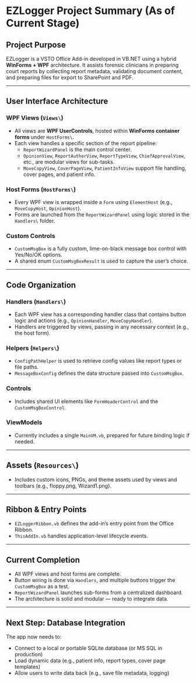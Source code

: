# EZLogger Project Summary (As of Current Stage)

## **Project Purpose**
EZLogger is a VSTO Office Add-in developed in VB.NET using a hybrid **WinForms + WPF** architecture. It assists forensic clinicians in preparing court reports by collecting report metadata, validating document content, and preparing files for export to SharePoint and PDF.

---

## **User Interface Architecture**

### **WPF Views** (`Views\`)
- All views are **WPF UserControls**, hosted within **WinForms container forms** under `HostForms\`.
- Each view handles a specific section of the report pipeline:
  - `ReportWizardPanel` is the main control center.
  - `OpinionView`, `ReportAuthorView`, `ReportTypeView`, `ChiefApprovalView`, etc., are modular views for sub-tasks.
  - `MoveCopyView`, `CoverPageView`, `PatientInfoView` support file handling, cover pages, and patient info.

### **Host Forms** (`HostForms\`)
- Every WPF view is wrapped inside a `Form` using `ElementHost` (e.g., `MoveCopyHost`, `OpinionHost`).
- Forms are launched from the `ReportWizardPanel` using logic stored in the `Handlers\` folder.

### **Custom Controls**
- `CustomMsgBox` is a fully custom, lime-on-black message box control with Yes/No/OK options.
- A shared enum `CustomMsgBoxResult` is used to capture the user’s choice.

---

## **Code Organization**

### **Handlers (`Handlers\`)**
- Each WPF view has a corresponding handler class that contains button logic and actions (e.g., `OpinionHandler`, `MoveCopyHandler`).
- Handlers are triggered by views, passing in any necessary context (e.g., the host form).

### **Helpers (`Helpers\`)**
- `ConfigPathHelper` is used to retrieve config values like report types or file paths.
- `MessageBoxConfig` defines the data structure passed into `CustomMsgBox`.

### **Controls**
- Includes shared UI elements like `FormHeaderControl` and the `CustomMsgBoxControl`.

### **ViewModels**
- Currently includes a single `MainVM.vb`, prepared for future binding logic if needed.

---

## **Assets (`Resources\`)**
- Includes custom icons, PNGs, and theme assets used by views and toolbars (e.g., floppy.png, Wizard1.png).

---

## **Ribbon & Entry Points**
- `EZLoggerRibbon.vb` defines the add-in’s entry point from the Office Ribbon.
- `ThisAddIn.vb` handles application-level lifecycle events.

---

## **Current Completion**
- All WPF views and host forms are complete.
- Button wiring is done via `Handlers`, and multiple buttons trigger the `CustomMsgBox` as a test.
- `ReportWizardPanel` launches sub-forms from a centralized dashboard.
- The architecture is solid and modular — ready to integrate data.

---

## **Next Step: Database Integration**
The app now needs to:
- Connect to a local or portable SQLite database (or MS SQL in production)
- Load dynamic data (e.g., patient info, report types, cover page templates)
- Allow users to write data back (e.g., save file metadata, logging)
